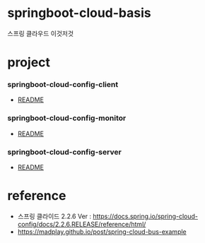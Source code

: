 # springboot-cloud-basis
스프링 클라우드 이것저것

# project
### springboot-cloud-config-client
* [README](./springboot-cloud-config-client/README.md)

### springboot-cloud-config-monitor
* [README](#)

### springboot-cloud-config-server
* [README](./springboot-cloud-config-server/README.md)


# reference
* 스프링 클라이드 2.2.6 Ver : https://docs.spring.io/spring-cloud-config/docs/2.2.6.RELEASE/reference/html/
* https://madplay.github.io/post/spring-cloud-bus-example  